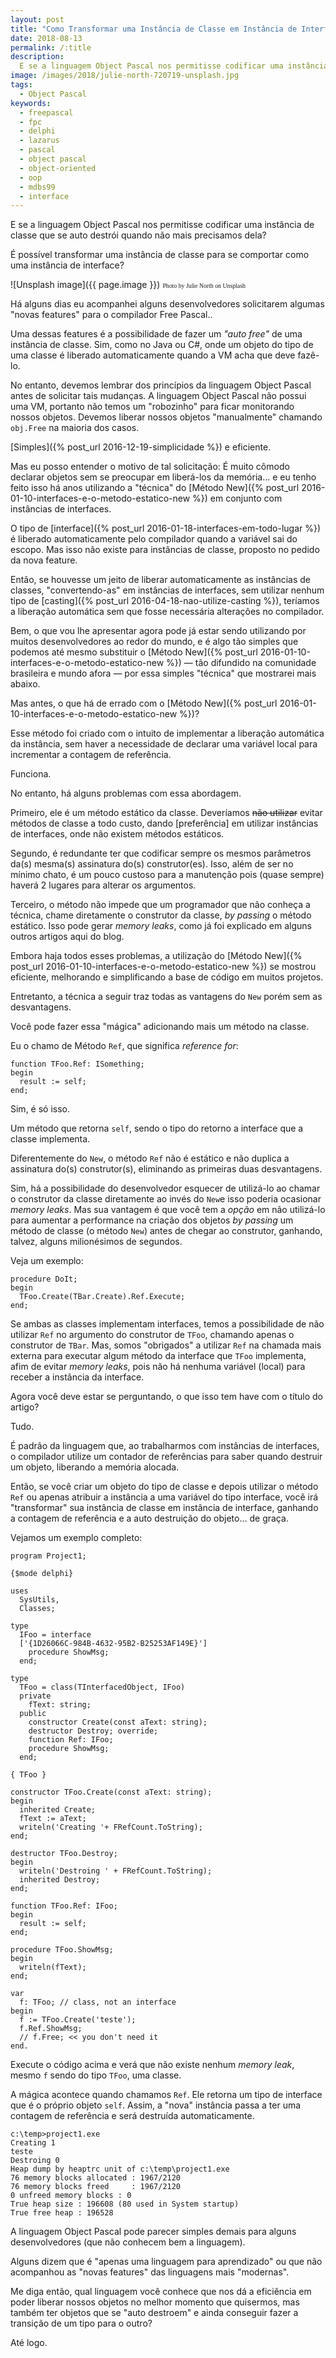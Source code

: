 ```yaml
---
layout: post
title: "Como Transformar uma Instância de Classe em Instância de Interface"
date: 2018-08-13
permalink: /:title
description:
  E se a linguagem Object Pascal nos permitisse codificar uma instância de classe que se auto destrói quando não mais precisamos dela?
image: /images/2018/julie-north-720719-unsplash.jpg
tags:
  - Object Pascal
keywords:
  - freepascal
  - fpc
  - delphi
  - lazarus
  - pascal
  - object pascal
  - object-oriented
  - oop
  - mdbs99
  - interface
---
```


E se a linguagem Object Pascal nos permitisse codificar uma instância de classe que se auto destrói quando não mais precisamos dela?

É possível transformar uma instância de classe para se comportar como uma instância de interface?

<!--more-->

![Unsplash image]({{ page.image }})
<span style="font-family: 'Bebas Neue'; font-size: 0.7em;">Photo by Julie North on Unsplash</span>

Há alguns dias eu acompanhei alguns desenvolvedores solicitarem algumas "novas features" para o compilador Free Pascal..

Uma dessas features é a possibilidade de fazer um *"auto free"* de uma instância de classe. Sim, como no Java ou C#, onde um objeto do tipo de uma classe é liberado automaticamente quando a VM acha que deve fazê-lo.

No entanto, devemos lembrar dos princípios da linguagem Object Pascal antes de solicitar tais mudanças. A linguagem Object Pascal não possui uma VM, portanto não temos um "robozinho" para ficar monitorando nossos objetos. Devemos liberar nossos objetos "manualmente" chamando `obj.Free` na maioria dos casos.

[Simples]({% post_url 2016-12-19-simplicidade %}) e eficiente.

Mas eu posso entender o motivo de tal solicitação: É muito cômodo declarar objetos sem se preocupar em liberá-los da memória... e eu tenho feito isso há anos utilizando a "técnica" do [Método New]({% post_url 2016-01-10-interfaces-e-o-metodo-estatico-new %}) em conjunto com instâncias de interfaces.

O tipo de [interface]({% post_url 2016-01-18-interfaces-em-todo-lugar %}) é liberado automaticamente pelo compilador quando a variável sai do escopo. Mas isso não existe para instâncias de classe, proposto no pedido da nova feature.

Então, se houvesse um jeito de liberar automaticamente as instâncias de classes, "convertendo-as" em instâncias de interfaces, sem utilizar nenhum tipo de [casting]({% post_url 2016-04-18-nao-utilize-casting %}), teríamos a liberação automática sem que fosse necessária alterações no compilador.

Bem, o que vou lhe apresentar agora pode já estar sendo utilizando por muitos desenvolvedores ao redor do mundo, e é algo tão simples que podemos até mesmo substituir o [Método New]({% post_url 2016-01-10-interfaces-e-o-metodo-estatico-new %}) — tão difundido na comunidade brasileira e mundo afora — por essa simples "técnica" que mostrarei mais abaixo.

Mas antes, o que há de errado com o [Método New]({% post_url 2016-01-10-interfaces-e-o-metodo-estatico-new %})?

Esse método foi criado com o intuito de implementar a liberação automática da instância, sem haver a necessidade de declarar uma variável local para incrementar a contagem de referência.

Funciona.

No entanto, há alguns problemas com essa abordagem.

Primeiro, ele é um método estático da classe. Deveríamos <del>não utilizar</del> evitar métodos de classe a todo custo, dando [preferência] em utilizar instâncias de interfaces, onde não existem métodos estáticos.

Segundo, é redundante ter que codificar sempre os mesmos parâmetros da(s) mesma(s) assinatura do(s) construtor(es). Isso, além de ser no mínimo chato, é um pouco custoso para a manutenção pois (quase sempre) haverá 2 lugares para alterar os argumentos.

Terceiro, o método não impede que um programador que não conheça a técnica, chame diretamente o construtor da classe, *by passing* o método estático. Isso pode gerar *memory leaks*, como já foi explicado em alguns outros artigos aqui do blog.

Embora haja todos esses problemas, a utilização do [Método New]({% post_url 2016-01-10-interfaces-e-o-metodo-estatico-new %}) se mostrou eficiente, melhorando e simplificando a base de código em muitos projetos.

Entretanto, a técnica a seguir traz todas as vantagens do `New` porém sem as desvantagens.

Você pode fazer essa "mágica" adicionando mais um método na classe.

Eu o chamo de Método `Ref`, que significa *reference for*:

    function TFoo.Ref: ISomething;
    begin
      result := self;
    end;

Sim, é só isso. 

Um método que retorna `self`, sendo o tipo do retorno a interface que a classe implementa.

Diferentemente do `New`, o método `Ref` não é estático e não duplica a assinatura do(s) construtor(s), eliminando as primeiras duas desvantagens.

Sim, há a possibilidade do desenvolvedor esquecer de utilizá-lo ao chamar o construtor da classe diretamente ao invés do `New`e isso poderia ocasionar *memory leaks*. Mas sua vantagem é que você tem a *opção* em não utilizá-lo para aumentar a performance na criação dos objetos *by passing* um método de classe (o método `New`) antes de chegar ao construtor, ganhando, talvez, alguns milionésimos de segundos.

Veja um exemplo:

    procedure DoIt;
    begin
      TFoo.Create(TBar.Create).Ref.Execute;
    end;

Se ambas as classes implementam interfaces, temos a possibilidade de não utilizar `Ref` no argumento do construtor de `TFoo`, chamando apenas o construtor de `TBar`. Mas, somos "obrigados" a utilizar `Ref` na chamada mais externa para executar algum método da interface que `TFoo` implementa, afim de evitar *memory leaks*, pois não há nenhuma variável (local) para receber a instância da interface.

Agora você deve estar se perguntando, o que isso tem have com o título do artigo?

Tudo.

É padrão da linguagem que, ao trabalharmos com instâncias de interfaces, o compilador utilize um contador de referências para saber quando destruir um objeto, liberando a memória alocada.

Então, se você criar um objeto do tipo de classe e depois utilizar o método `Ref` ou apenas atribuir a instância a uma variável do tipo interface, você irá "transformar" sua instância de classe em instância de interface, ganhando a contagem de referência e a auto destruição do objeto... de graça.

Vejamos um exemplo completo:

    program Project1;

    {$mode delphi}

    uses
      SysUtils,
      Classes;

    type
      IFoo = interface
      ['{1D26066C-984B-4632-95B2-B25253AF149E}']
        procedure ShowMsg;
      end;

    type
      TFoo = class(TInterfacedObject, IFoo)
      private
        fText: string;
      public
        constructor Create(const aText: string);
        destructor Destroy; override;
        function Ref: IFoo;
        procedure ShowMsg;
      end;

    { TFoo }

    constructor TFoo.Create(const aText: string);
    begin
      inherited Create;
      fText := aText;
      writeln('Creating '+ FRefCount.ToString);
    end;

    destructor TFoo.Destroy;
    begin
      writeln('Destroing ' + FRefCount.ToString);
      inherited Destroy;
    end;

    function TFoo.Ref: IFoo;
    begin
      result := self;
    end;

    procedure TFoo.ShowMsg;
    begin
      writeln(fText);
    end;

    var
      f: TFoo; // class, not an interface
    begin
      f := TFoo.Create('teste');
      f.Ref.ShowMsg;
      // f.Free; << you don't need it
    end.

Execute o código acima e verá que não existe nenhum *memory leak*, mesmo `f` sendo do tipo `TFoo`, uma classe.

A mágica acontece quando chamamos `Ref`. Ele retorna um tipo de interface que é o próprio objeto `self`. Assim, a "nova" instância passa a ter uma contagem de referência e será destruída automaticamente.

    c:\temp>project1.exe
    Creating 1
    teste
    Destroing 0
    Heap dump by heaptrc unit of c:\temp\project1.exe
    76 memory blocks allocated : 1967/2120
    76 memory blocks freed     : 1967/2120
    0 unfreed memory blocks : 0
    True heap size : 196608 (80 used in System startup)
    True free heap : 196528

A linguagem Object Pascal pode parecer simples demais para alguns desenvolvedores (que não conhecem bem a linguagem).

Alguns dizem que é "apenas uma linguagem para aprendizado" ou que não acompanhou as "novas features" das linguagens mais "modernas".

Me diga então, qual linguagem você conhece que nos dá a eficiência em poder liberar nossos objetos no melhor momento que quisermos, mas também ter objetos que se "auto destroem" e ainda conseguir fazer a transição de um tipo para o outro?

Até logo.